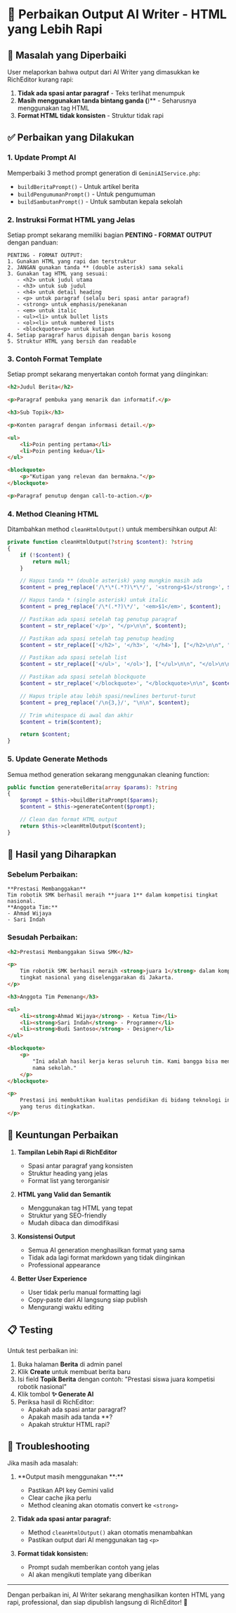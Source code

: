 # 🤖 Perbaikan Output AI Writer - HTML yang Lebih Rapi

## 📝 Masalah yang Diperbaiki

User melaporkan bahwa output dari AI Writer yang dimasukkan ke RichEditor kurang rapi:

1. **Tidak ada spasi antar paragraf** - Teks terlihat menumpuk
2. **Masih menggunakan tanda bintang ganda (**)\*\* - Seharusnya menggunakan tag HTML
3. **Format HTML tidak konsisten** - Struktur tidak rapi

## ✅ Perbaikan yang Dilakukan

### 1. Update Prompt AI

Memperbaiki 3 method prompt generation di `GeminiAIService.php`:

-   `buildBeritaPrompt()` - Untuk artikel berita
-   `buildPengumumanPrompt()` - Untuk pengumuman
-   `buildSambutanPrompt()` - Untuk sambutan kepala sekolah

### 2. Instruksi Format HTML yang Jelas

Setiap prompt sekarang memiliki bagian **PENTING - FORMAT OUTPUT** dengan panduan:

```
PENTING - FORMAT OUTPUT:
1. Gunakan HTML yang rapi dan terstruktur
2. JANGAN gunakan tanda ** (double asterisk) sama sekali
3. Gunakan tag HTML yang sesuai:
   - <h2> untuk judul utama
   - <h3> untuk sub judul
   - <h4> untuk detail heading
   - <p> untuk paragraf (selalu beri spasi antar paragraf)
   - <strong> untuk emphasis/penekanan
   - <em> untuk italic
   - <ul><li> untuk bullet lists
   - <ol><li> untuk numbered lists
   - <blockquote><p> untuk kutipan
4. Setiap paragraf harus dipisah dengan baris kosong
5. Struktur HTML yang bersih dan readable
```

### 3. Contoh Format Template

Setiap prompt sekarang menyertakan contoh format yang diinginkan:

```html
<h2>Judul Berita</h2>

<p>Paragraf pembuka yang menarik dan informatif.</p>

<h3>Sub Topik</h3>

<p>Konten paragraf dengan informasi detail.</p>

<ul>
    <li>Poin penting pertama</li>
    <li>Poin penting kedua</li>
</ul>

<blockquote>
    <p>"Kutipan yang relevan dan bermakna."</p>
</blockquote>

<p>Paragraf penutup dengan call-to-action.</p>
```

### 4. Method Cleaning HTML

Ditambahkan method `cleanHtmlOutput()` untuk membersihkan output AI:

```php
private function cleanHtmlOutput(?string $content): ?string
{
    if (!$content) {
        return null;
    }

    // Hapus tanda ** (double asterisk) yang mungkin masih ada
    $content = preg_replace('/\*\*(.*?)\*\*/', '<strong>$1</strong>', $content);

    // Hapus tanda * (single asterisk) untuk italic
    $content = preg_replace('/\*(.*?)\*/', '<em>$1</em>', $content);

    // Pastikan ada spasi setelah tag penutup paragraf
    $content = str_replace('</p>', "</p>\n\n", $content);

    // Pastikan ada spasi setelah tag penutup heading
    $content = str_replace(['</h2>', '</h3>', '</h4>'], ["</h2>\n\n", "</h3>\n\n", "</h4>\n\n"], $content);

    // Pastikan ada spasi setelah list
    $content = str_replace(['</ul>', '</ol>'], ["</ul>\n\n", "</ol>\n\n"], $content);

    // Pastikan ada spasi setelah blockquote
    $content = str_replace('</blockquote>', "</blockquote>\n\n", $content);

    // Hapus triple atau lebih spasi/newlines berturut-turut
    $content = preg_replace('/\n{3,}/', "\n\n", $content);

    // Trim whitespace di awal dan akhir
    $content = trim($content);

    return $content;
}
```

### 5. Update Generate Methods

Semua method generation sekarang menggunakan cleaning function:

```php
public function generateBerita(array $params): ?string
{
    $prompt = $this->buildBeritaPrompt($params);
    $content = $this->generateContent($prompt);

    // Clean dan format HTML output
    return $this->cleanHtmlOutput($content);
}
```

## 🎯 Hasil yang Diharapkan

### Sebelum Perbaikan:

```
**Prestasi Membanggakan**
Tim robotik SMK berhasil meraih **juara 1** dalam kompetisi tingkat nasional.
**Anggota Tim:**
- Ahmad Wijaya
- Sari Indah
```

### Sesudah Perbaikan:

```html
<h2>Prestasi Membanggakan Siswa SMK</h2>

<p>
    Tim robotik SMK berhasil meraih <strong>juara 1</strong> dalam kompetisi
    tingkat nasional yang diselenggarakan di Jakarta.
</p>

<h3>Anggota Tim Pemenang</h3>

<ul>
    <li><strong>Ahmad Wijaya</strong> - Ketua Tim</li>
    <li><strong>Sari Indah</strong> - Programmer</li>
    <li><strong>Budi Santoso</strong> - Designer</li>
</ul>

<blockquote>
    <p>
        "Ini adalah hasil kerja keras seluruh tim. Kami bangga bisa mengharumkan
        nama sekolah."
    </p>
</blockquote>

<p>
    Prestasi ini membuktikan kualitas pendidikan di bidang teknologi informasi
    yang terus ditingkatkan.
</p>
```

## 🚀 Keuntungan Perbaikan

1. **Tampilan Lebih Rapi di RichEditor**

    - Spasi antar paragraf yang konsisten
    - Struktur heading yang jelas
    - Format list yang terorganisir

2. **HTML yang Valid dan Semantik**

    - Menggunakan tag HTML yang tepat
    - Struktur yang SEO-friendly
    - Mudah dibaca dan dimodifikasi

3. **Konsistensi Output**

    - Semua AI generation menghasilkan format yang sama
    - Tidak ada lagi format markdown yang tidak diinginkan
    - Professional appearance

4. **Better User Experience**
    - User tidak perlu manual formatting lagi
    - Copy-paste dari AI langsung siap publish
    - Mengurangi waktu editing

## 📋 Testing

Untuk test perbaikan ini:

1. Buka halaman **Berita** di admin panel
2. Klik **Create** untuk membuat berita baru
3. Isi field **Topik Berita** dengan contoh: "Prestasi siswa juara kompetisi robotik nasional"
4. Klik tombol **✨ Generate AI**
5. Periksa hasil di RichEditor:
    - Apakah ada spasi antar paragraf?
    - Apakah masih ada tanda \*\*?
    - Apakah struktur HTML rapi?

## 🔧 Troubleshooting

Jika masih ada masalah:

1. **Output masih menggunakan **:\*\*

    - Pastikan API key Gemini valid
    - Clear cache jika perlu
    - Method cleaning akan otomatis convert ke `<strong>`

2. **Tidak ada spasi antar paragraf:**

    - Method `cleanHtmlOutput()` akan otomatis menambahkan
    - Pastikan output dari AI menggunakan tag `<p>`

3. **Format tidak konsisten:**
    - Prompt sudah memberikan contoh yang jelas
    - AI akan mengikuti template yang diberikan

---

Dengan perbaikan ini, AI Writer sekarang menghasilkan konten HTML yang rapi, professional, dan siap dipublish langsung di RichEditor! 🎉
